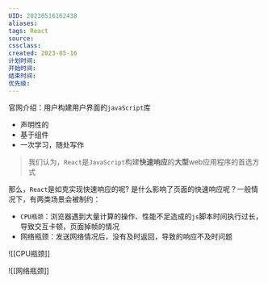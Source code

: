 ```yaml
---
UID: 20230516162438
aliases: 
tags: React
source: 
cssclass: 
created: 2023-05-16
计划时间:
开始时间:
结束时间:
优先级:
---
```


官网介绍：用户构建用户界面的`javaScript`库

- 声明性的
- 基于组件
- 一次学习，随处写作

>我们认为，`React`是`JavaScript`构建**快速响应**的**大型**web应用程序的首选方式


那么，`React`是如克实现快速响应的呢? 是什么影响了页面的快速响应呢？一般情况下，有两类场景会被制约：

- `CPU瓶颈`：浏览器遇到大量计算的操作、性能不足造成的`js`脚本时间执行过长，导致交互卡顿，页面掉帧的情况
- 网络瓶颈：发送网络情况后，没有及时返回，导致的响应不及时问题

![[CPU瓶颈]]


![[网络瓶颈]]